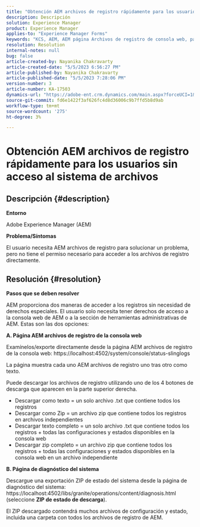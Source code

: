 ```yaml
---
title: "Obtención AEM archivos de registro rápidamente para los usuarios sin acceso al sistema de archivos"
description: Descripción
solution: Experience Manager
product: Experience Manager
applies-to: "Experience Manager Forms"
keywords: "KCS, AEM, AEM página Archivos de registro de consola web, página de diagnóstico del sistema"
resolution: Resolution
internal-notes: null
bug: false
article-created-by: Nayanika Chakravarty
article-created-date: "5/5/2023 6:56:27 PM"
article-published-by: Nayanika Chakravarty
article-published-date: "5/5/2023 7:28:06 PM"
version-number: 3
article-number: KA-17503
dynamics-url: "https://adobe-ent.crm.dynamics.com/main.aspx?forceUCI=1&pagetype=entityrecord&etn=knowledgearticle&id=de334588-76eb-ed11-a7c6-6045bd006704"
source-git-commit: fd6e1422f3af626fc4d8d36006c9b7ffd5b8d9ab
workflow-type: tm+mt
source-wordcount: '275'
ht-degree: 3%

---
```


# Obtención AEM archivos de registro rápidamente para los usuarios sin acceso al sistema de archivos

## Descripción {#description}


<b>Entorno</b>

Adobe Experience Manager (AEM)

<b>Problema/Síntomas</b>

El usuario necesita AEM archivos de registro para solucionar un problema, pero no tiene el permiso necesario para acceder a los archivos de registro directamente.


## Resolución {#resolution}


<b>Pasos que se deben resolver</b>

AEM proporciona dos maneras de acceder a los registros sin necesidad de derechos especiales. El usuario solo necesita tener derechos de acceso a la consola web de AEM o a la sección de herramientas administrativas de AEM. Estas son las dos opciones:

<b>A. Página AEM archivos de registro de la consola web</b>

Examínelos/exporte directamente desde la página AEM archivos de registro de la consola web: https://localhost:4502/system/console/status-slinglogs

La página muestra cada uno AEM archivos de registro uno tras otro como texto.

Puede descargar los archivos de registro utilizando uno de los 4 botones de descarga que aparecen en la parte superior derecha.

- Descargar como texto = un solo archivo .txt que contiene todos los registros
- Descargar como Zip = un archivo zip que contiene todos los registros en archivos independientes
- Descargar texto completo = un solo archivo .txt que contiene todos los registros + todas las configuraciones y estados disponibles en la consola web
- Descargar zip completo = un archivo zip que contiene todos los registros + todas las configuraciones y estados disponibles en la consola web en un archivo independiente


<b>B. Página de diagnóstico del sistema</b>

Descargue una exportación ZIP de estado del sistema desde la página de diagnóstico del sistema: https://localhost:4502/libs/granite/operations/content/diagnosis.html (seleccione <b>ZIP de estado de descarga</b>).

El ZIP descargado contendrá muchos archivos de configuración y estado, incluida una carpeta con todos los archivos de registro de AEM.
